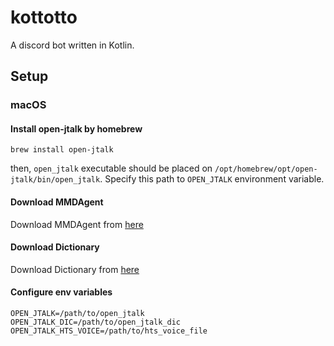 # kottotto

A discord bot written in Kotlin.

## Setup

### macOS

#### Install open-jtalk by homebrew

```
brew install open-jtalk
```

then, `open_jtalk` executable should be placed on `/opt/homebrew/opt/open-jtalk/bin/open_jtalk`.
Specify this path to `OPEN_JTALK` environment variable.

#### Download MMDAgent

Download MMDAgent
from [here](https://sourceforge.net/projects/mmdagent/files/MMDAgent_Example/MMDAgent_Example-1.8)

#### Download Dictionary

Download Dictionary
from [here](https://sourceforge.net/projects/open-jtalk/files/Dictionary/open_jtalk_dic-1.11)

#### Configure env variables

```
OPEN_JTALK=/path/to/open_jtalk
OPEN_JTALK_DIC=/path/to/open_jtalk_dic
OPEN_JTALK_HTS_VOICE=/path/to/hts_voice_file
```